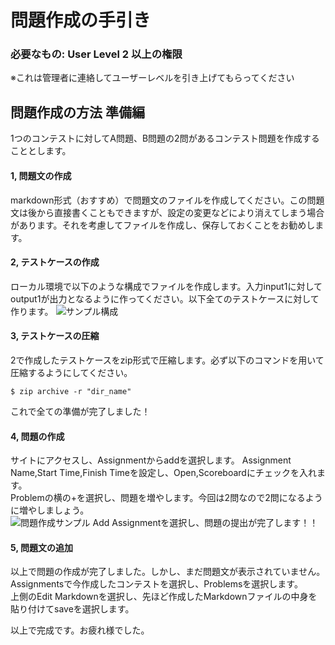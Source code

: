 # 問題作成の手引き

### 必要なもの: User Level 2 以上の権限
※これは管理者に連絡してユーザーレベルを引き上げてもらってください

## 問題作成の方法 準備編
1つのコンテストに対してA問題、B問題の2問があるコンテスト問題を作成することとします。  

#### 1, 問題文の作成
markdown形式（おすすめ）で問題文のファイルを作成してください。この問題文は後から直接書くこともできますが、設定の変更などにより消えてしまう場合があります。それを考慮してファイルを作成し、保存しておくことをお勧めします。  

#### 2, テストケースの作成
ローカル環境で以下のような構成でファイルを作成します。入力input1に対してoutput1が出力となるように作ってください。以下全てのテストケースに対して作ります。
![サンプル構成](https://github.com/kanade9/KanadeOnlineJudge/issues/1#issuecomment-533972519)

#### 3, テストケースの圧縮
2で作成したテストケースをzip形式で圧縮します。必ず以下のコマンドを用いて圧縮するようにしてください。  
```
$ zip archive -r "dir_name"
```
これで全ての準備が完了しました！

#### 4, 問題の作成
サイトにアクセスし、Assignmentからaddを選択します。
Assignment Name,Start Time,Finish Timeを設定し、Open,Scoreboardにチェックを入れます。  
Problemの横の+を選択し、問題を増やします。今回は2問なので2問になるように増やしましょう。  
![問題作成サンプル](https://github.com/kanade9/KanadeOnlineJudge/issues/1#issuecomment-533981092)
Add Assignmentを選択し、問題の提出が完了します！！  


#### 5, 問題文の追加
以上で問題の作成が完了しました。しかし、まだ問題文が表示されていません。Assignmentsで今作成したコンテストを選択し、Problemsを選択します。  
上側のEdit Markdownを選択し、先ほど作成したMarkdownファイルの中身を貼り付けてsaveを選択します。

以上で完成です。お疲れ様でした。
